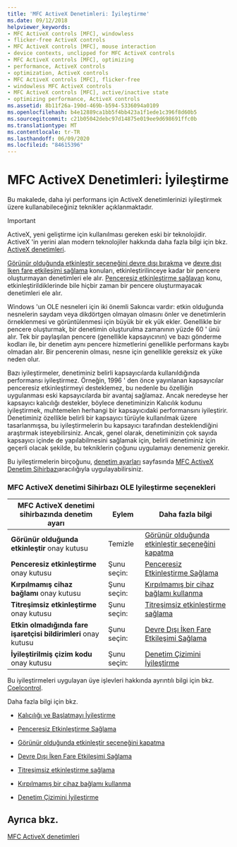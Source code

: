 ```yaml
---
title: 'MFC ActiveX Denetimleri: İyileştirme'
ms.date: 09/12/2018
helpviewer_keywords:
- MFC ActiveX controls [MFC], windowless
- flicker-free ActiveX controls
- MFC ActiveX controls [MFC], mouse interaction
- device contexts, unclipped for MFC ActiveX controls
- MFC ActiveX controls [MFC], optimizing
- performance, ActiveX controls
- optimization, ActiveX controls
- MFC ActiveX controls [MFC], flicker-free
- windowless MFC ActiveX controls
- MFC ActiveX controls [MFC], active/inactive state
- optimizing performance, ActiveX controls
ms.assetid: 8b11f26a-190d-469b-b594-5336094a0109
ms.openlocfilehash: b4e12889ca1bb5f4bb423a1f1ede1c396f8d60b5
ms.sourcegitcommit: c21b05042debc97d14875e019ee9d698691ffc0b
ms.translationtype: MT
ms.contentlocale: tr-TR
ms.lasthandoff: 06/09/2020
ms.locfileid: "84615396"
---
```

# <a name="mfc-activex-controls-optimization"></a>MFC ActiveX Denetimleri: İyileştirme

Bu makalede, daha iyi performans için ActiveX denetimlerinizi iyileştirmek üzere kullanabileceğiniz teknikler açıklanmaktadır.

>[!IMPORTANT]
> ActiveX, yeni geliştirme için kullanılması gereken eski bir teknolojidir. ActiveX 'in yerini alan modern teknolojiler hakkında daha fazla bilgi için bkz. [ActiveX denetimleri](activex-controls.md).

[Görünür olduğunda etkinleştir seçeneğini devre dışı bırakma](turning-off-the-activate-when-visible-option.md) ve [devre dışı Iken fare etkileşimi sağlama](providing-mouse-interaction-while-inactive.md) konuları, etkinleştirilinceye kadar bir pencere oluşturmayan denetimleri ele alır. [Penceresiz etkinleştirme sağlayan](providing-windowless-activation.md) konu, etkinleştirildiklerinde bile hiçbir zaman bir pencere oluşturmayacak denetimleri ele alır.

Windows 'un OLE nesneleri için iki önemli Sakıncaı vardır: etkin olduğunda nesnelerin saydam veya dikdörtgen olmayan olmasını önler ve denetimlerin örneklenmesi ve görüntülenmesi için büyük bir ek yük ekler. Genellikle bir pencere oluşturmak, bir denetimin oluşturulma zamanının yüzde 60 ' ünü alır. Tek bir paylaşılan pencere (genellikle kapsayıcının) ve bazı gönderme kodları ile, bir denetim aynı pencere hizmetlerini genellikle performans kaybı olmadan alır. Bir pencerenin olması, nesne için genellikle gereksiz ek yüke neden olur.

Bazı iyileştirmeler, denetiminiz belirli kapsayıcılarda kullanıldığında performansı iyileştirmez. Örneğin, 1996 ' den önce yayınlanan kapsayıcılar penceresiz etkinleştirmeyi desteklemez, bu nedenle bu özelliğin uygulanması eski kapsayıcılarda bir avantaj sağlamaz. Ancak neredeyse her kapsayıcı kalıcılığı destekler, böylece denetiminizin Kalıcılık kodunu iyileştirmek, muhtemelen herhangi bir kapsayıcıdaki performansını iyileştirir. Denetiminiz özellikle belirli bir kapsayıcı türüyle kullanılmak üzere tasarlanmışsa, bu iyileştirmelerin bu kapsayıcı tarafından desteklendiğini araştırmak isteyebilirsiniz. Ancak, genel olarak, denetiminizin çok sayıda kapsayıcı içinde de yapılabilmesini sağlamak için, belirli denetiminiz için geçerli olacak şekilde, bu tekniklerin çoğunu uygulamayı denemeniz gerekir.

Bu iyileştirmelerin birçoğunu, [denetim ayarları](reference/control-settings-mfc-activex-control-wizard.md) sayfasında [MFC ActiveX Denetim Sihirbazı](reference/mfc-activex-control-wizard.md)aracılığıyla uygulayabilirsiniz.

### <a name="mfc-activex-control-wizard-ole-optimization-options"></a>MFC ActiveX denetimi Sihirbazı OLE Iyileştirme seçenekleri

|MFC ActiveX denetimi sihirbazında denetim ayarı|Eylem|Daha fazla bilgi|
|-------------------------------------------------------|------------|----------------------|
|**Görünür olduğunda etkinleştir** onay kutusu|Temizle|[Görünür olduğunda etkinleştir seçeneğini kapatma](turning-off-the-activate-when-visible-option.md)|
|**Penceresiz etkinleştirme** onay kutusu|Şunu seçin:|[Penceresiz Etkinleştirme Sağlama](providing-windowless-activation.md)|
|**Kırpılmamış cihaz bağlamı** onay kutusu|Şunu seçin:|[Kırpılmamış bir cihaz bağlamı kullanma](using-an-unclipped-device-context.md)|
|**Titreşimsiz etkinleştirme** onay kutusu|Şunu seçin:|[Titreşimsiz etkinleştirme sağlama](providing-flicker-free-activation.md)|
|**Etkin olmadığında fare işaretçisi bildirimleri** onay kutusu|Şunu seçin:|[Devre Dışı İken Fare Etkileşimi Sağlama](providing-mouse-interaction-while-inactive.md)|
|**İyileştirilmiş çizim kodu** onay kutusu|Şunu seçin:|[Denetim Çizimini İyileştirme](optimizing-control-drawing.md)|

Bu iyileştirmeleri uygulayan üye işlevleri hakkında ayrıntılı bilgi için bkz. [Coelcontrol](reference/colecontrol-class.md).

Daha fazla bilgi için bkz.

- [Kalıcılığı ve Başlatmayı İyileştirme](optimizing-persistence-and-initialization.md)

- [Penceresiz Etkinleştirme Sağlama](providing-windowless-activation.md)

- [Görünür olduğunda etkinleştir seçeneğini kapatma](turning-off-the-activate-when-visible-option.md)

- [Devre Dışı İken Fare Etkileşimi Sağlama](providing-mouse-interaction-while-inactive.md)

- [Titreşimsiz etkinleştirme sağlama](providing-flicker-free-activation.md)

- [Kırpılmamış bir cihaz bağlamı kullanma](using-an-unclipped-device-context.md)

- [Denetim Çizimini İyileştirme](optimizing-control-drawing.md)

## <a name="see-also"></a>Ayrıca bkz.

[MFC ActiveX denetimleri](mfc-activex-controls.md)
